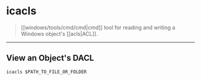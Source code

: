 # icacls

> [[windows/tools/cmd/cmd|cmd]] tool for reading and writing a Windows object's [[acls|ACL]].

---

## View an Object's DACL

```cmd
icacls $PATH_TO_FILE_OR_FOLDER
```
